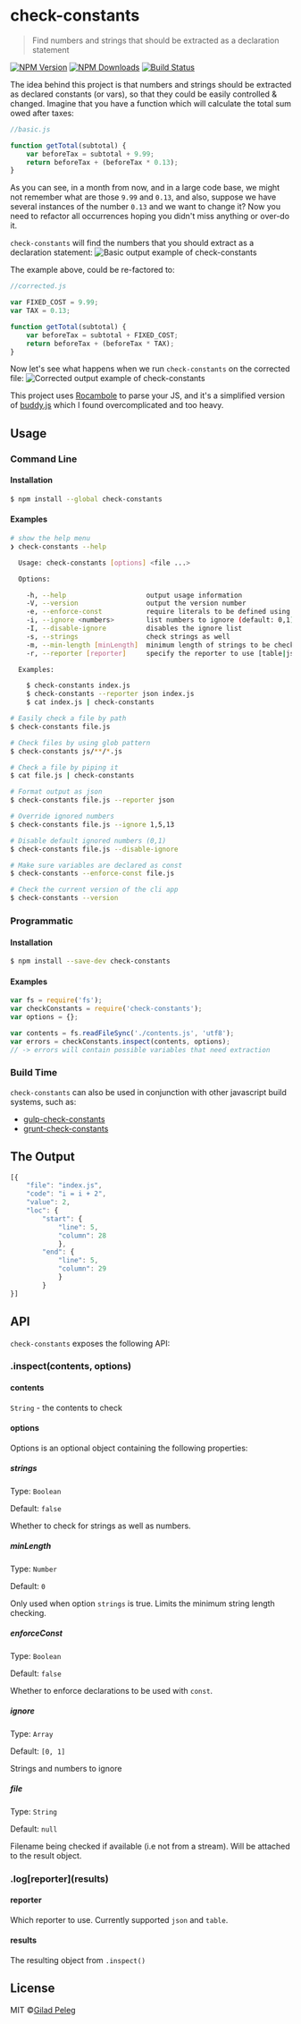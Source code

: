 # check-constants
> Find numbers and strings that should be extracted as a declaration statement

[![NPM Version](http://img.shields.io/npm/v/check-constants.svg?style=flat)](https://npmjs.org/package/check-constants)
[![NPM Downloads](http://img.shields.io/npm/dm/check-constants.svg?style=flat)](https://npmjs.org/package/check-constants)
[![Build Status](http://img.shields.io/travis/pgilad/check-constants.svg?style=flat)](https://travis-ci.org/pgilad/check-constants)

The idea behind this project is that numbers and strings should be extracted as declared constants (or vars), so that they could be easily controlled & changed.
Imagine that you have a function which will calculate the total sum owed after taxes:

```js
//basic.js

function getTotal(subtotal) {
    var beforeTax = subtotal + 9.99;
    return beforeTax + (beforeTax * 0.13);
}
```

As you can see, in a month from now, and in a large code base, we might not remember what are those `9.99` and `0.13`, and
also, suppose we have several instances of the number `0.13` and we want to change it? Now you need to refactor
all occurrences hoping you didn't miss anything or over-do it.

`check-constants` will find the numbers that you should extract as a declaration statement:
![Basic output example of check-constants](media/table-output.png)

The example above, could be re-factored to:

```js
//corrected.js

var FIXED_COST = 9.99;
var TAX = 0.13;

function getTotal(subtotal) {
    var beforeTax = subtotal + FIXED_COST;
    return beforeTax + (beforeTax * TAX);
}
```

Now let's see what happens when we run `check-constants` on the corrected file:
![Corrected output example of check-constants](media/corrected.png)

This project uses [Rocambole](https://github.com/millermedeiros/rocambole) to parse your JS,
and it's a simplified version of [buddy.js](https://github.com/danielstjules/buddy.js) which I found overcomplicated and too heavy.

## Usage

### Command Line

#### Installation

```bash
$ npm install --global check-constants
```

#### Examples

```bash
# show the help menu
❯ check-constants --help

  Usage: check-constants [options] <file ...>

  Options:

    -h, --help                    output usage information
    -V, --version                 output the version number
    -e, --enforce-const           require literals to be defined using const
    -i, --ignore <numbers>        list numbers to ignore (default: 0,1)
    -I, --disable-ignore          disables the ignore list
    -s, --strings                 check strings as well
    -m, --min-length [minLength]  minimum length of strings to be checked [0]
    -r, --reporter [reporter]     specify the reporter to use [table|json] (default: table)

  Examples:

    $ check-constants index.js
    $ check-constants --reporter json index.js
    $ cat index.js | check-constants

# Easily check a file by path
$ check-constants file.js

# Check files by using glob pattern
$ check-constants js/**/*.js

# Check a file by piping it
$ cat file.js | check-constants

# Format output as json
$ check-constants file.js --reporter json

# Override ignored numbers
$ check-constants file.js --ignore 1,5,13

# Disable default ignored numbers (0,1)
$ check-constants file.js --disable-ignore

# Make sure variables are declared as const
$ check-constants --enforce-const file.js

# Check the current version of the cli app
$ check-constants --version
```

### Programmatic

#### Installation

```bash
$ npm install --save-dev check-constants
```

#### Examples

```js
var fs = require('fs');
var checkConstants = require('check-constants');
var options = {};

var contents = fs.readFileSync('./contents.js', 'utf8');
var errors = checkConstants.inspect(contents, options);
// -> errors will contain possible variables that need extraction
```

### Build Time

`check-constants` can also be used in conjunction with other javascript build systems, such as:

* [gulp-check-constants](https://github.com/pgilad/gulp-check-constants)
* [grunt-check-constants](https://github.com/pgilad/grunt-check-constants)

## The Output
```js
[{
    "file": "index.js",
    "code": "i = i + 2",
    "value": 2,
    "loc": {
        "start": {
            "line": 5,
            "column": 28
            },
        "end": {
            "line": 5,
            "column": 29
            }
        }
}]
```

## API

`check-constants` exposes the following API:

### .inspect(contents, options)

#### contents

`String` - the contents to check

#### options

Options is an optional object containing the following properties:

##### strings

Type: `Boolean`

Default: `false`

Whether to check for strings as well as numbers.

##### minLength

Type: `Number`

Default: `0`

Only used when option `strings` is true. Limits the minimum string length checking.

##### enforceConst

Type: `Boolean`

Default: `false`

Whether to enforce declarations to be used with `const`.

##### ignore

Type: `Array`

Default: `[0, 1]`

Strings and numbers to ignore

##### file

Type: `String`

Default: `null`

Filename being checked if available (i.e not from a stream). Will be attached
to the result object.

### .log\[reporter](results)

#### reporter

Which reporter to use. Currently supported `json` and `table`.

#### results

The resulting object from `.inspect()`

## License

MIT ©[Gilad Peleg](http://giladpeleg.com)
